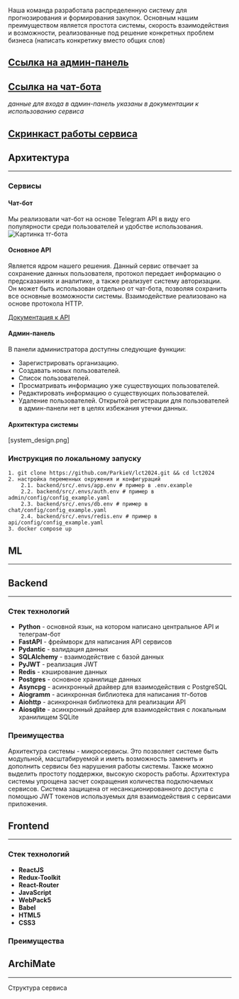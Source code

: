 Наша команда разработала распределенную систему для прогнозирования и формирования закупок. Основным нашим преимуществом является простота системы, скорость взаимодействия и возможности, реализованные под решение конкретных проблем бизнеса (написать конкретику вместо общих слов)
## [Ссылка на админ-панель](https://purchasing-assistant.itatmisis.ru/#)
## [Ссылка на чат-бота](https://t.me/Purchasing_Assistant_bot)
*данные для входа в админ-панель указаны в документации к использованию сервиса*
## [Скринкаст работы сервиса](#)

## Архитектура
---
### Сервисы

#### Чат-бот

Мы реализовали чат-бот на основе Telegram API в виду его популярности среди пользователей и удобстве использования.
![Картинка тг-бота](tgbot_pic)
#### Основное API

Является ядром нашего решения. Данный сервис отвечает за сохранение данных пользователя, протокол передает информацию о предсказаниях и аналитике, а также реализует систему авторизации. Он может быть использован отдельно от чат-бота, позволяя сохранить все основные возможности системы. Взаимодействие реализовано на основе протокола HTTP.

[Документация к API](https://purchasing-assistant.itatmisis.ru/api/docs)

#### Админ-панель

В панели администратора доступны следующие функции:
 * Зарегистрировать организацию.
 * Создавать новых пользователей.
 * Список пользователей.
 * Просматривать информацию уже существующих пользователей.
 * Редактировать информацию о существующих пользователей.
 * Удаление пользователей.
 Открытой регистрации для пользователей в админ-панели нет в целях избежания утечки данных.
#### Архитектура системы
[system_design.png]

### Инструкция по локальному запуску
```
1. git clone https://github.com/ParkieV/lct2024.git && cd lct2024
2. настройка переменных окружения и конфигураций
    2.1. backend/src/.envs/app.env # пример в .env.example
    2.2. backend/src/.envs/auth.env # пример в admin/config/config_example.yaml
    2.3. backend/src/.envs/db.env # пример в chat/config/config_example.yaml
    2.4. backend/src/.envs/redis.env # пример в api/config/config_example.yaml
3. docker compose up
```

## ML
---


## Backend
---
### Стек технологий
* **Python** - основной язык, на котором написано центральное API и телеграм-бот
* **FastAPI** - фреймворк для написания API сервисов
* **Pydantic** - валидация данных
* **SQLAlchemy** - взаимодействие с базой данных
* **PyJWT** - реализация JWT
* **Redis** - кэширование данных
* **Postgres** - основное хранилище данных
* **Asyncpg** - асинхронный драйвер для взаимодействия с PostgreSQL
* **Aiogramm** - асинхронная библиотека для написания тг-ботов
* **Aiohttp** - асинхронная библиотека для реализации API
* **Aiosqlite** - асинхронный драйвер для взаимодействия с локальным хранилищем SQLite
### Преимущества
Архитектура системы - микросервисы. Это позволяет системе быть модульной, масштабируемой и иметь возможность заменить и дополнить сервисы без нарушения работы системы. 
Также можно выделить простоту поддержки, высокую скорость работы. Архитектура системы упрощена засчет сокращения количества подключаемых сервисов. Система защищена от несанкционированного доступа с помощью JWT токенов используемых для взаимодействия с сервисами приложения. 

## Frontend
---
### Стек технологий
* **ReactJS**
* **Redux-Toolkit**
* **React-Router**
* **JavaScript**
* **WebPack5**
* **Babel**
* **HTML5**
* **CSS3**
### Преимущества
## ArchiMate
---
Структура сервиса

